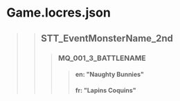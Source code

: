 # Game.locres.json

> > ## STT_EventMonsterName_2nd
> >
> > > ### MQ_001_3_BATTLENAME
> > >
> > > > #### en: "Naughty Bunnies"
> > > >
> > > > #### fr: "Lapins Coquins"
